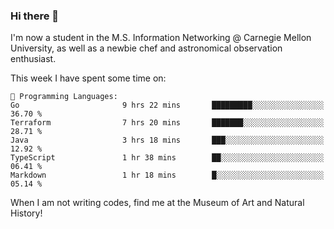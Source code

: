 ### Hi there 👋

I'm now a student in the M.S. Information Networking @ Carnegie Mellon University, as well as a newbie chef and astronomical observation enthusiast. 



<!--START_SECTION:waka-->
This week I have spent some time on: 

```text
💬 Programming Languages: 
Go                       9 hrs 22 mins       █████████░░░░░░░░░░░░░░░░   36.70 % 
Terraform                7 hrs 20 mins       ███████░░░░░░░░░░░░░░░░░░   28.71 % 
Java                     3 hrs 18 mins       ███░░░░░░░░░░░░░░░░░░░░░░   12.92 % 
TypeScript               1 hr 38 mins        ██░░░░░░░░░░░░░░░░░░░░░░░   06.41 % 
Markdown                 1 hr 18 mins        █░░░░░░░░░░░░░░░░░░░░░░░░   05.14 % 
```


<!--END_SECTION:waka-->

When I am not writing codes, find me at the Museum of Art and Natural History!
